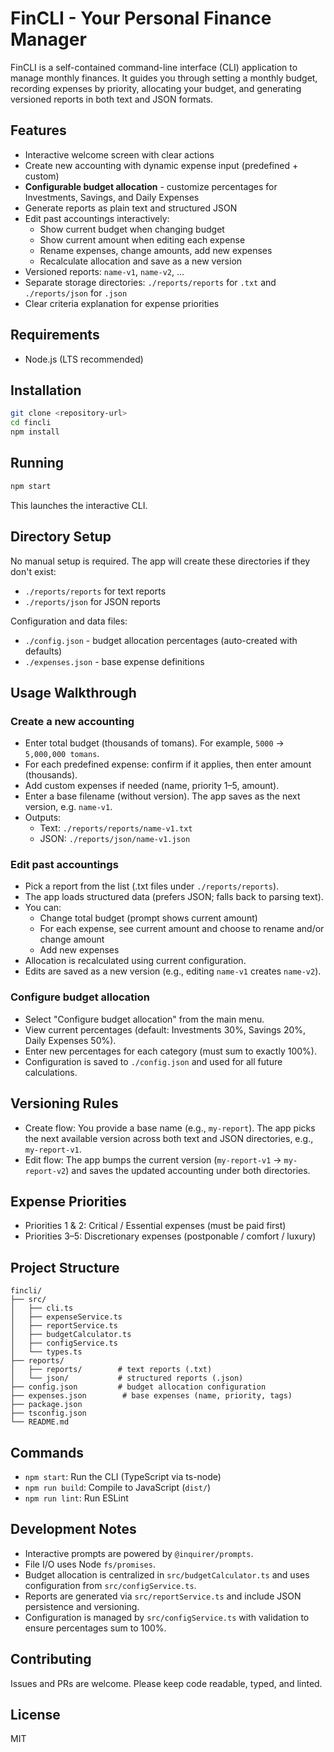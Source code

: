 # FinCLI - Your Personal Finance Manager

FinCLI is a self-contained command-line interface (CLI) application to manage monthly finances. It guides you through setting a monthly budget, recording expenses by priority, allocating your budget, and generating versioned reports in both text and JSON formats.

## Features

- Interactive welcome screen with clear actions
- Create new accounting with dynamic expense input (predefined + custom)
- **Configurable budget allocation** - customize percentages for Investments, Savings, and Daily Expenses
- Generate reports as plain text and structured JSON
- Edit past accountings interactively:
  - Show current budget when changing budget
  - Show current amount when editing each expense
  - Rename expenses, change amounts, add new expenses
  - Recalculate allocation and save as a new version
- Versioned reports: `name-v1`, `name-v2`, ...
- Separate storage directories: `./reports/reports` for `.txt` and `./reports/json` for `.json`
- Clear criteria explanation for expense priorities

## Requirements

- Node.js (LTS recommended)

## Installation

```bash
git clone <repository-url>
cd fincli
npm install
```

## Running

```bash
npm start
```

This launches the interactive CLI.

## Directory Setup

No manual setup is required. The app will create these directories if they don't exist:

- `./reports/reports` for text reports
- `./reports/json` for JSON reports

Configuration and data files:
- `./config.json` - budget allocation percentages (auto-created with defaults)
- `./expenses.json` - base expense definitions

## Usage Walkthrough

### Create a new accounting

- Enter total budget (thousands of tomans). For example, `5000` → `5,000,000 tomans`.
- For each predefined expense: confirm if it applies, then enter amount (thousands).
- Add custom expenses if needed (name, priority 1–5, amount).
- Enter a base filename (without version). The app saves as the next version, e.g. `name-v1`.
- Outputs:
  - Text: `./reports/reports/name-v1.txt`
  - JSON: `./reports/json/name-v1.json`

### Edit past accountings

- Pick a report from the list (.txt files under `./reports/reports`).
- The app loads structured data (prefers JSON; falls back to parsing text).
- You can:
  - Change total budget (prompt shows current amount)
  - For each expense, see current amount and choose to rename and/or change amount
  - Add new expenses
- Allocation is recalculated using current configuration.
- Edits are saved as a new version (e.g., editing `name-v1` creates `name-v2`).

### Configure budget allocation

- Select "Configure budget allocation" from the main menu.
- View current percentages (default: Investments 30%, Savings 20%, Daily Expenses 50%).
- Enter new percentages for each category (must sum to exactly 100%).
- Configuration is saved to `./config.json` and used for all future calculations.

## Versioning Rules

- Create flow: You provide a base name (e.g., `my-report`). The app picks the next available version across both text and JSON directories, e.g., `my-report-v1`.
- Edit flow: The app bumps the current version (`my-report-v1` → `my-report-v2`) and saves the updated accounting under both directories.

## Expense Priorities

- Priorities 1 & 2: Critical / Essential expenses (must be paid first)
- Priorities 3–5: Discretionary expenses (postponable / comfort / luxury)

## Project Structure

```
fincli/
├── src/
│   ├── cli.ts
│   ├── expenseService.ts
│   ├── reportService.ts
│   ├── budgetCalculator.ts
│   ├── configService.ts
│   └── types.ts
├── reports/
│   ├── reports/        # text reports (.txt)
│   └── json/           # structured reports (.json)
├── config.json         # budget allocation configuration
├── expenses.json        # base expenses (name, priority, tags)
├── package.json
├── tsconfig.json
└── README.md
```

## Commands

- `npm start`: Run the CLI (TypeScript via ts-node)
- `npm run build`: Compile to JavaScript (`dist/`)
- `npm run lint`: Run ESLint

## Development Notes

- Interactive prompts are powered by `@inquirer/prompts`.
- File I/O uses Node `fs/promises`.
- Budget allocation is centralized in `src/budgetCalculator.ts` and uses configuration from `src/configService.ts`.
- Reports are generated via `src/reportService.ts` and include JSON persistence and versioning.
- Configuration is managed by `src/configService.ts` with validation to ensure percentages sum to 100%.

## Contributing

Issues and PRs are welcome. Please keep code readable, typed, and linted.

## License

MIT

